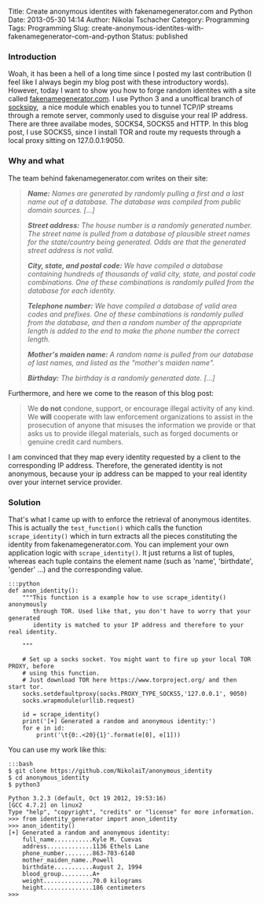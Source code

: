 Title: Create anonymous identites with fakenamegenerator.com and Python
Date: 2013-05-30 14:14
Author: Nikolai Tschacher
Category: Programming
Tags: Programming
Slug: create-anonymous-identites-with-fakenamegenerator-com-and-python
Status: published

### Introduction

Woah, it has been a hell of a long time since I posted my last
contribution (I feel like I always begin my blog post with these
introductory words). However, today I want to show you how to forge
random identites with a site called
[fakenamegenerator.com](http://fakenamegenerator.com). I use Python 3
and a unoffical branch of
[socksipy](http://socksipy.sourceforge.net/ "socksipy"),  a nice module
which enables you to tunnel TCP/IP streams through a remote server,
commonly used to disguise your real IP address. There are three availabe
modes, SOCKS4, SOCKS5 and HTTP. In this blog post, I use SOCKS5, since I
install TOR and route my requests through a local proxy sitting on
127.0.0.1:9050.

### Why and what

The team behind fakenamegenerator.com writes on their site:

> ***Name:** Names are generated by randomly pulling a first and a last
> name out of a database. The database was compiled from public domain
> sources. [...]*
>
> ***Street address:** The house number is a randomly generated number.
> The street name is pulled from a database of plausible street names
> for the state/country being generated. Odds are that the generated
> street address is not valid.*
>
> ***City, state, and postal code:** We have compiled a database
> containing hundreds of thousands of valid city, state, and postal code
> combinations. One of these combinations is randomly pulled from the
> database for each identity.*
>
> ***Telephone number:** We have compiled a database of valid area codes
> and prefixes. One of these combinations is randomly pulled from the
> database, and then a random number of the appropriate length is added
> to the end to make the phone number the correct length.*
>
> ***Mother's maiden name:** A random name is pulled from our database
> of last names, and listed as the "mother's maiden name".*
>
> ***Birthday:** The birthday is a randomly generated date. [...]*

Furthermore, and here we come to the reason of this blog post:

> We **do not** condone, support, or encourage illegal activity of any
> kind. We **will** cooperate with law enforcement organizations to
> assist in the prosecution of anyone that misuses the information we
> provide or that asks us to provide illegal materials, such as forged
> documents or genuine credit card numbers.

I am convinced that they map every identity requested by a client to the
corresponding IP address. Therefore, the generated identity is not
anonymous, because your ip address can be mapped to your real identity
over your internet service provider.


### Solution

That's what I came up with to enforce the retrieval of anonymous
identites. This is actually the `test_function()` which calls the function
`scrape_identity()` which in turn extracts all the pieces constituting
the identity from fakenamegenerator.com. You can implement your own
application logic with `scrape_identity()`. It just returns a list of
tuples, whereas each tuple contains the element name (such as 'name',
'birthdate', 'gender' ...) and the corresponding value.

    :::python
    def anon_identity():
        """This function is a example how to use scrape_identity() anonymously
           through TOR. Used like that, you don't have to worry that your generated
           identity is matched to your IP address and therefore to your real identity.
           
        """
        
        # Set up a socks socket. You might want to fire up your local TOR PROXY, before
        # using this function.
        # Just download TOR here https://www.torproject.org/ and then start tor.
        socks.setdefaultproxy(socks.PROXY_TYPE_SOCKS5,'127.0.0.1', 9050)
        socks.wrapmodule(urllib.request)
        
        id = scrape_identity()
        print('[+] Generated a random and anonymous identity:')
        for e in id:
            print('\t{0:.<20}{1}'.format(e[0], e[1]))

You can use my work like this:

    :::bash
    $ git clone https://github.com/NikolaiT/anonymous_identity
    $ cd anonymous_identity
    $ python3

    Python 3.2.3 (default, Oct 19 2012, 19:53:16) 
    [GCC 4.7.2] on linux2
    Type "help", "copyright", "credits" or "license" for more information.
    >>> from identity_generator import anon_identity
    >>> anon_identity()
    [+] Generated a random and anonymous identity:
        full_name...........Kyle M. Cuevas
        address.............1136 Ethels Lane
        phone_number........863-703-6140
        mother_maiden_name..Powell
        birthdate...........August 2, 1994
        blood_group.........A+
        weight..............70.0 kilograms
        height..............186 centimeters
    >>> 

